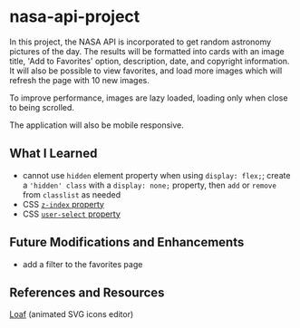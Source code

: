 # nasa-api-project

In this project, the NASA API is incorporated to get random astronomy pictures of the day. The results will be formatted into cards with an image title, 'Add to Favorites' option, description, date, and copyright information. It will also be possible to view favorites, and load more images which will refresh the page with 10 new images.

To improve performance, images are lazy loaded, loading only when close to being scrolled.

The application will also be mobile responsive.

## What I Learned

* cannot use ```hidden``` element property when using ```display: flex;```; create a ```'hidden' class``` with a ```display: none;``` property, then ```add``` or ```remove``` from ```classlist``` as needed
* CSS [```z-index``` property](https://www.w3schools.com/cssref/pr_pos_z-index.asp)
* CSS [```user-select``` property](https://developer.mozilla.org/en-US/docs/Web/CSS/user-select)

## Future Modifications and Enhancements

* add a filter to the favorites page
## References and Resources

[Loaf](https://getloaf.io/) (animated SVG icons editor)